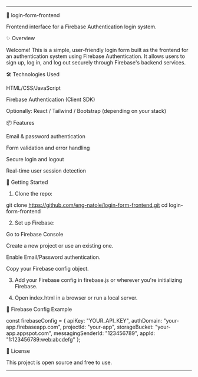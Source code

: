 
---

🔐 login-form-frontend

Frontend interface for a Firebase Authentication login system.

✨ Overview

Welcome!
This is a simple, user-friendly login form built as the frontend for an authentication system using Firebase Authentication. It allows users to sign up, log in, and log out securely through Firebase's backend services.

🛠️ Technologies Used

HTML/CSS/JavaScript

Firebase Authentication (Client SDK)

Optionally: React / Tailwind / Bootstrap (depending on your stack)


📦 Features

Email & password authentication

Form validation and error handling

Secure login and logout

Real-time user session detection


🚀 Getting Started

1. Clone the repo:

git clone https://github.com/eng-natole/login-form-frontend.git
cd login-form-frontend


2. Set up Firebase:

Go to Firebase Console

Create a new project or use an existing one.

Enable Email/Password authentication.

Copy your Firebase config object.



3. Add your Firebase config in firebase.js or wherever you're initializing Firebase.


4. Open index.html in a browser or run a local server.



🔐 Firebase Config Example

const firebaseConfig = {
  apiKey: "YOUR_API_KEY",
  authDomain: "your-app.firebaseapp.com",
  projectId: "your-app",
  storageBucket: "your-app.appspot.com",
  messagingSenderId: "123456789",
  appId: "1:123456789:web:abcdefg"
};

📄 License

This project is open source and free to use.


---

